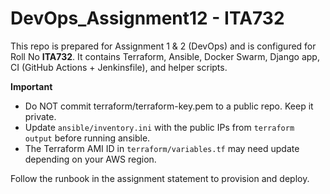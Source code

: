 # DevOps_Assignment12 - ITA732

This repo is prepared for Assignment 1 & 2 (DevOps) and is configured for Roll No **ITA732**.
It contains Terraform, Ansible, Docker Swarm, Django app, CI (GitHub Actions + Jenkinsfile), and helper scripts.

**Important**
- Do NOT commit terraform/terraform-key.pem to a public repo. Keep it private.
- Update `ansible/inventory.ini` with the public IPs from `terraform output` before running ansible.
- The Terraform AMI ID in `terraform/variables.tf` may need update depending on your AWS region.

Follow the runbook in the assignment statement to provision and deploy.

